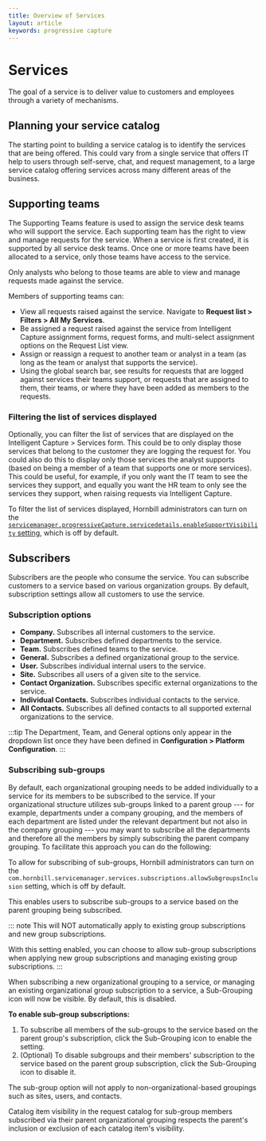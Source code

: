 ```yaml
---
title: Overview of Services
layout: article
keywords: progressive capture 
---
```

# Services
The goal of a service is to deliver value to customers and employees through a variety of mechanisms.

## Planning your service catalog
The starting point to building a service catalog is to identify the services that are being offered. This could vary from a single service that offers IT help to users through self-serve, chat, and request management, to a large service catalog offering services across many different areas of the business.


## Supporting teams
The Supporting Teams feature is used to assign the service desk teams who will support the service. Each supporting team has the right to view and manage requests for the service. When a service is first created, it is supported by all service desk teams. Once one or more teams have been allocated to a service, only those teams have access to the service.

Only analysts who belong to those teams are able to view and manage requests made against the service.

Members of supporting teams can:

* View all requests raised against the service. Navigate to **Request list > Filters > All My Services**.
* Be assigned a request raised against the service from Intelligent Capture assignment forms, request forms, and multi-select assignment options on the Request List view.
* Assign or reassign a request to another team or analyst in a team (as long as the team or analyst that supports the service).
* Using the global search bar, see results for requests that are logged against services their teams support, or requests that are assigned to them, their teams, or where they have been added as members to the requests.

### Filtering the list of services displayed
Optionally, you can filter the list of services that are displayed on the Intelligent Capture > Services form. This could be to only display those services that belong to the customer they are logging the request for. You could also do this to display only those services the analyst supports (based on being a member of a team that supports one or more services). This could be useful, for example, if you only want the IT team to see the services they support, and equally you want the HR team to only see the services they support, when raising requests via Intelligent Capture.

To filter the list of services displayed, Hornbill administrators can turn on the [`servicemanager.progressiveCapture.servicedetails.enableSupportVisibility` setting](/servicemanager-config/advanced-tools-and-settings/application-settings#service-manager-forms), which is off by default.

## Subscribers
Subscribers are the people who consume the service. You can subscribe customers to a service based on various organization groups. By default, subscription settings allow all customers to use the service.

### Subscription options
* **Company.** Subscribes all internal customers to the service.
* **Department.** Subscribes defined departments to the service.
* **Team.** Subscribes defined teams to the service.
* **General.** Subscribes a defined organizational group to the service.
* **User.** Subscribes individual internal users to the service.
* **Site.** Subscribes all users of a given site to the service.
* **Contact Organization.** Subscribes specific external organizations to the service.
* **Individual Contacts.** Subscribes individual contacts to the service.
* **All Contacts.** Subscribes all defined contacts to all supported external organizations to the service.

:::tip
The Department, Team, and General options only appear in the dropdown list once they have been defined in **Configuration > Platform Configuration**.
:::

### Subscribing sub-groups
By default, each organizational grouping needs to be added individually to a service for its members to be subscribed to the service. If your organizational structure utilizes sub-groups linked to a parent group --- for example, departments under a company grouping, and the members of each department are listed under the relevant department but not also in the company grouping --- you may want to subscribe all the departments and therefore all the members by simply subscribing the parent company grouping. To facilitate this approach you can do the following:

To allow for subscribing of sub-groups, Hornbill administrators can turn on the `com.hornbill.servicemanager.services.subscriptions.allowSubgroupsInclusion` setting, which is off by default.

This enables users to subscribe sub-groups to a service based on the parent grouping being subscribed.

::: note
This will NOT automatically apply to existing group subscriptions and new group subscriptions.

With this setting enabled, you can choose to allow sub-group subscriptions when applying new group subscriptions and managing existing group subscriptions.
:::

When subscribing a new organizational grouping to a service, or managing an existing organizational group subscription to a service, a Sub-Grouping icon will now be visible. By default, this is disabled.

**To enable sub-group subscriptions:**
1. To subscribe all members of the sub-groups to the service based on the parent group's subscription, click the Sub-Grouping icon to enable the setting.
1. (Optional) To disable subgroups and their members' subscription to the service based on the parent group subscription, click the Sub-Grouping icon to disable it.

The sub-group option will not apply to non-organizational-based groupings such as sites, users, and contacts.

Catalog item visibility in the request catalog for sub-group members subscribed via their parent organizational grouping respects the parent's inclusion or exclusion of each catalog item's visibility.